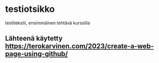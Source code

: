 # testiotsikko
testitekstii, ensimmäinen tehtävä kurssilla

## Lähteenä käytetty https://terokarvinen.com/2023/create-a-web-page-using-github/
